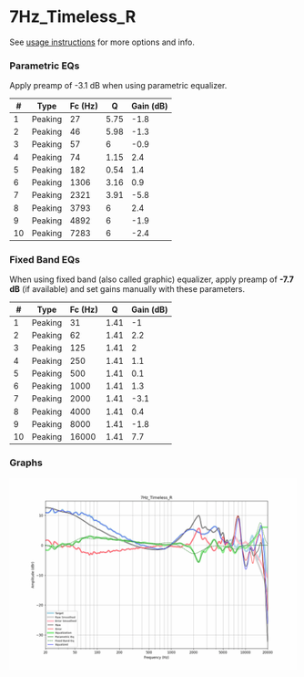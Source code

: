 # 7Hz_Timeless_R
See [usage instructions](https://github.com/jaakkopasanen/AutoEq#usage) for more options and info.

### Parametric EQs
Apply preamp of -3.1 dB when using parametric equalizer.

|   # | Type    |   Fc (Hz) |    Q |   Gain (dB) |
|-----|---------|-----------|------|-------------|
|   1 | Peaking |        27 | 5.75 |        -1.8 |
|   2 | Peaking |        46 | 5.98 |        -1.3 |
|   3 | Peaking |        57 | 6    |        -0.9 |
|   4 | Peaking |        74 | 1.15 |         2.4 |
|   5 | Peaking |       182 | 0.54 |         1.4 |
|   6 | Peaking |      1306 | 3.16 |         0.9 |
|   7 | Peaking |      2321 | 3.91 |        -5.8 |
|   8 | Peaking |      3793 | 6    |         2.4 |
|   9 | Peaking |      4892 | 6    |        -1.9 |
|  10 | Peaking |      7283 | 6    |        -2.4 |

### Fixed Band EQs
When using fixed band (also called graphic) equalizer, apply preamp of **-7.7 dB** (if available) and set gains manually with these parameters.

|   # | Type    |   Fc (Hz) |    Q |   Gain (dB) |
|-----|---------|-----------|------|-------------|
|   1 | Peaking |        31 | 1.41 |        -1   |
|   2 | Peaking |        62 | 1.41 |         2.2 |
|   3 | Peaking |       125 | 1.41 |         2   |
|   4 | Peaking |       250 | 1.41 |         1.1 |
|   5 | Peaking |       500 | 1.41 |         0.1 |
|   6 | Peaking |      1000 | 1.41 |         1.3 |
|   7 | Peaking |      2000 | 1.41 |        -3.1 |
|   8 | Peaking |      4000 | 1.41 |         0.4 |
|   9 | Peaking |      8000 | 1.41 |        -1.8 |
|  10 | Peaking |     16000 | 1.41 |         7.7 |

### Graphs
![](./7Hz_Timeless_R.png)
